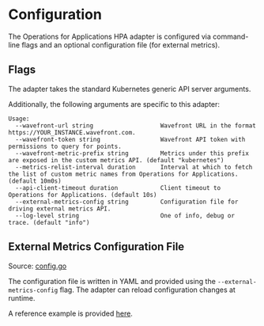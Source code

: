 # Configuration

The Operations for Applications HPA adapter is configured via command-line flags and an optional configuration file (for external metrics).

## Flags
The adapter takes the standard Kubernetes generic API server arguments.

Additionally, the following arguments are specific to this adapter:
```
Usage:
  --wavefront-url string                   Wavefront URL in the format https://YOUR_INSTANCE.wavefront.com.
  --wavefront-token string                 Wavefront API token with permissions to query for points.
  --wavefront-metric-prefix string         Metrics under this prefix are exposed in the custom metrics API. (default "kubernetes")
  --metrics-relist-interval duration       Interval at which to fetch the list of custom metric names from Operations for Applications. (default 10m0s)
  --api-client-timeout duration            Client timeout to Operations for Applications. (default 10s)
  --external-metrics-config string         Configuration file for driving external metrics API.
  --log-level string                       One of info, debug or trace. (default "info")
```

## External Metrics Configuration File

Source: [config.go](/pkg/config/config.go)

The configuration file is written in YAML and provided using the `--external-metrics-config` flag. The adapter can reload configuration changes at runtime.

A reference example is provided [here](/deploy/manifests/04-custom-metrics-config-map.yaml).
